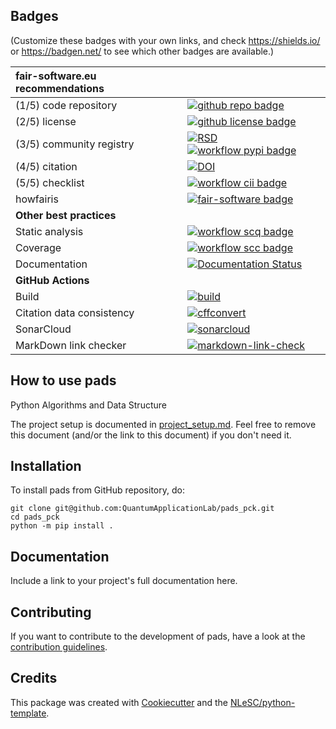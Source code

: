 ## Badges

(Customize these badges with your own links, and check https://shields.io/ or https://badgen.net/ to see which other badges are available.)

| fair-software.eu recommendations | |
| :-- | :--  |
| (1/5) code repository              | [![github repo badge](https://img.shields.io/badge/github-repo-000.svg?logo=github&labelColor=gray&color=blue)](https://github.com/QuantumApplicationLab/pads_pck) |
| (2/5) license                      | [![github license badge](https://img.shields.io/github/license/QuantumApplicationLab/pads_pck)](https://github.com/QuantumApplicationLab/pads_pck) |
| (3/5) community registry           | [![RSD](https://img.shields.io/badge/rsd-pads-00a3e3.svg)](https://www.research-software.nl/software/pads) [![workflow pypi badge](https://img.shields.io/pypi/v/pads.svg?colorB=blue)](https://pypi.python.org/project/pads/) |
| (4/5) citation                     | [![DOI](https://zenodo.org/badge/DOI/<replace-with-created-DOI>.svg)](https://doi.org/<replace-with-created-DOI>) |
| (5/5) checklist                    | [![workflow cii badge](https://bestpractices.coreinfrastructure.org/projects/<replace-with-created-project-identifier>/badge)](https://bestpractices.coreinfrastructure.org/projects/<replace-with-created-project-identifier>) |
| howfairis                          | [![fair-software badge](https://img.shields.io/badge/fair--software.eu-%E2%97%8F%20%20%E2%97%8F%20%20%E2%97%8F%20%20%E2%97%8F%20%20%E2%97%8B-yellow)](https://fair-software.eu) |
| **Other best practices**           | &nbsp; |
| Static analysis                    | [![workflow scq badge](https://sonarcloud.io/api/project_badges/measure?project=QuantumApplicationLab_pads_pck&metric=alert_status)](https://sonarcloud.io/dashboard?id=QuantumApplicationLab_pads_pck) |
| Coverage                           | [![workflow scc badge](https://sonarcloud.io/api/project_badges/measure?project=QuantumApplicationLab_pads_pck&metric=coverage)](https://sonarcloud.io/dashboard?id=QuantumApplicationLab_pads_pck) |
| Documentation                      | [![Documentation Status](https://readthedocs.org/projects/pads_pck/badge/?version=latest)](https://pads_pck.readthedocs.io/en/latest/?badge=latest) |
| **GitHub Actions**                 | &nbsp; |
| Build                              | [![build](https://github.com/QuantumApplicationLab/pads_pck/actions/workflows/build.yml/badge.svg)](https://github.com/QuantumApplicationLab/pads_pck/actions/workflows/build.yml) |
| Citation data consistency          | [![cffconvert](https://github.com/QuantumApplicationLab/pads_pck/actions/workflows/cffconvert.yml/badge.svg)](https://github.com/QuantumApplicationLab/pads_pck/actions/workflows/cffconvert.yml) |
| SonarCloud                         | [![sonarcloud](https://github.com/QuantumApplicationLab/pads_pck/actions/workflows/sonarcloud.yml/badge.svg)](https://github.com/QuantumApplicationLab/pads_pck/actions/workflows/sonarcloud.yml) |
| MarkDown link checker              | [![markdown-link-check](https://github.com/QuantumApplicationLab/pads_pck/actions/workflows/markdown-link-check.yml/badge.svg)](https://github.com/QuantumApplicationLab/pads_pck/actions/workflows/markdown-link-check.yml) |

## How to use pads

Python Algorithms and Data Structure

The project setup is documented in [project_setup.md](project_setup.md). Feel free to remove this document (and/or the link to this document) if you don't need it.

## Installation

To install pads from GitHub repository, do:

```console
git clone git@github.com:QuantumApplicationLab/pads_pck.git
cd pads_pck
python -m pip install .
```

## Documentation

Include a link to your project's full documentation here.

## Contributing

If you want to contribute to the development of pads,
have a look at the [contribution guidelines](CONTRIBUTING.md).

## Credits

This package was created with [Cookiecutter](https://github.com/audreyr/cookiecutter) and the [NLeSC/python-template](https://github.com/NLeSC/python-template).
